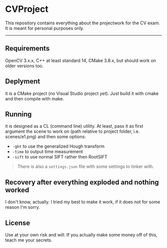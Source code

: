 # CVProject

This repository contains everything about the projectwork for the CV exam.
It is meant for personal purposes only.

***

## Requirements
OpenCV 3.x.x, C++ at least standard 14, CMake 3.8.x, but should work on older versions too.

## Deplyment
it is a CMake project (no Visual Studio project *yet*). Just build it with cmake and then compile with make.

## Running
it is designed as a CL (command line) utility. At least, pass it as first argument the scene to work on (path relative to project folder, i.e. scenes/e1.png) and then some options:
* `-ght` to use the generalized Hough transform
* `-time` to output time measurement
* `-sift` to use normal SIFT rather then RootSIFT

> There is also a `settings.json` file with some settings to tinker with.


## Recovery after everything exploded and nothing worked
I don't know, actually. I tried my best to make it work, if it does not for some reason I'm sorry.


## License
Use at your own risk and will. If you actually make some money off of this, teach me your secrets. 
